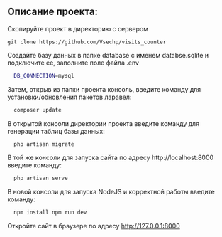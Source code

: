 ## Описание проекта:

Скопируйте проект в директорию с сервером 

```
git clone https://github.com/Vsechp/visits_counter
```

Создайте базу данных в папке database с именем databse.sqlite и подключите ее, заполните поле файла .env 
```bash
  DB_CONNECTION=mysql
```

Затем, открыв из папки проекта консоль, введите команду для установки/обновления пакетов ларавел:
```bash
  composer update
```
В открытой консоли директории проекта введите команду для генерации таблиц базы данных:
```bash
  php artisan migrate
```
В той же консоли для запуска сайта по адресу http://localhost:8000 введите команду:
```bash
  php artisan serve
```
В новой консоли для запуска NodeJS и корректной работы введите команду:
```bash
  npm install npm run dev
```
Откройте сайт в браузере по адресу   http://127.0.0.1:8000


